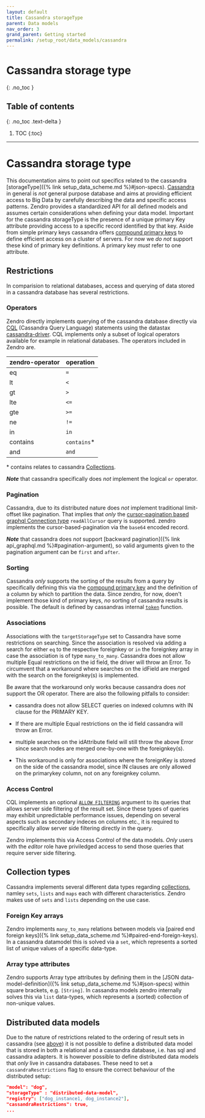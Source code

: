 ```yaml
---
layout: default
title: Cassandra storageType
parent: Data models
nav_order: 3
grand_parent: Getting started
permalink: /setup_root/data_models/cassandra
---
```



# Cassandra storage type
{: .no_toc }


## Table of contents
{: .no_toc .text-delta }

1. TOC
{:toc}

---

# Cassandra storage type

This documentation aims to point out specifics related to the cassandra [storageType]({% link setup_data_scheme.md %}#json-specs). [Cassandra](https://cassandra.apache.org/_/index.html) in general is _not_ general purpose database and aims at providing efficient access to Big Data by carefully describing the data and specific access patterns. Zendro provides a standardized API for all defined models and assumes certain considerations when defining your data model. Important for the cassandra storageType is the presence of a unique primary Key attribute providing access to a specific record identified by that key. Aside from simple primary keys cassandra offers [compound primary keys](https://docs.datastax.com/en/cql-oss/3.3/cql/cql_using/useCompoundPrimaryKeyConcept.html) to define efficient access on a cluster of servers. For now we _do not_ support these kind of primary key definitions. A primary key _must_ refer to one attribute.

## Restrictions
In comparision to relational databases, access and querying of data stored in a cassandra database has several restrictions. 

### Operators
Zendro directly implements querying of the cassandra database directly via [CQL](https://cassandra.apache.org/doc/latest/cql/index.html) (Cassandra Query Language) statements using the datastax [cassandra-driver](https://docs.datastax.com/en/developer/nodejs-driver/4.6/). CQL implements only a subset of logical operators available for example in relational databases. The operators included in Zendro are.

zendro-operator | operation
------- | ------- 
eq | `= `
lt | `<`
gt | `>`
lte | `<=`
gte | `>=`
ne | `!=`
in | `in`
contains | `contains`*
and | `and`

\* contains relates to cassandra [Collections](https://cassandra.apache.org/doc/latest/cql/types.html#collections).  

**_Note_** that cassandra specifically does _not_ implement the logical `or` operator.

### Pagination
Cassandra, due to its distributed nature does _not_ implement traditional limit-offset like pagination. That implies that _only_ the [cursor-pagination based graphql Connection type](https://graphql.org/learn/pagination/#complete-connection-model) `readAllCursor` query is supported. zendro implements the cursor-based-pagination via the `base64` encoded record.  

**_Note_** that cassandra does _not_ support [backward pagination]({% link api_graphql.md %}#pagination-argument), so valid arguments given to the pagination argument can be `first` and `after`.

### Sorting
Cassandra _only_ supports the sorting of the results from a query by specifically defining this via the [compound primary key](https://docs.datastax.com/en/cql-oss/3.3/cql/cql_using/useCompoundPrimaryKeyConcept.html) and the definition of a column by which to partition the data. Since zendro, for now, doen't implement those kind of primary keys, _no_ sorting of cassandra results is possible. The default is defined by cassandras internal [`token`](https://docs.datastax.com/en/cql-oss/3.3/cql/cql_using/useToken.html) function.

### Associations
Associations with the `targetStorageType` set to Cassandra have some restrictions on searching. Since the association is resolved via adding a search for either `eq` to the respective foreignkey or `in` the foreignkey array in case the association is of type `many_to_many`. Cassandra does not allow multiple Equal restrictions on the id field, the driver will throw an Error. To circumvent that a workaround where searches on the idField are merged with the search on the foreignkey(s) is implemented.

Be aware that the workaround only works because cassandra does _not_ support the OR operator. There are also the following pitfalls to consider: 
- cassandra does not allow SELECT queries on indexed columns with IN clause for the PRIMARY KEY.

- If there are multiple Equal restrictions on the id field cassandra will throw an Error.
- multiple searches on the idAttribute field will still throw the above Error since search nodes are merged one-by-one with the foreignkey(s).
- This workaround is only for associations where the foreignKey is stored on the side of the cassandra model, since IN clauses are only allowed on the primarykey column, not on any foreignkey column.

### Access Control
CQL implements an optional [`ALLOW FILTERING`](https://cassandra.apache.org/doc/latest/cql/dml.html?highlight=allow%20filtering#allow-filtering) argument to its queries that allows server side filtering of the result set. Since these types of queries may exhibit unpredictable performance issues, depending on several aspects such as secondary indeces on columns etc., it is required to specifically allow server side filtering directly in the query.  

Zendro implements this via Access Control of the data models. _Only_ users with the _editor_ role have priviledged access to send those queries that require server side filtering.

## Collection types
Cassandra implements several different data types regarding [collections](https://cassandra.apache.org/doc/latest/cql/types.html#collections), namley `sets`, `lists` and `maps` each with different characteristics. Zendro makes use of `sets` and `lists` depending on the use case.

### Foreign Key arrays
Zendro implements `many_to_many` relations between models via [paired end foreign keys]({% link setup_data_scheme.md %}#paired-end-foreign-keys). In a cassandra datamodel this is solved via a `set`, which represents a sorted list of unique values of a specific data-type.

### Array type attributes
Zendro supports Array type attributes by defining them in the [JSON data-model-definition]({% link setup_data_scheme.md %}#json-specs) within square brackets, e.g. `[String]`. In cassandra models zendro internally solves this via `list` data-types, which represents a (sorted) collection of non-unique values.

## Distributed data models
Due to the nature of restrictions related to the ordering of result sets in cassandra (see [above](#sorting)) it is not possible to define a distributed data model that is stored in both a relational and a cassandra database, i.e. has sql and cassandra adapters. It is however possible to define distributed data models that _only_ live in cassandra databases. These need to set a `cassandraResctrictions` flag to ensure the correct behaviour of the distributed setup:

```JSON
"model": "dog",
"storageType" : "distributed-data-model",
"registry": ["dog_instance1, dog_instance2"],
"cassandraRestrictions": true,
...
```
